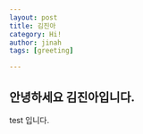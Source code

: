 ```yaml
---
layout: post
title: 김진아
category: Hi!
author: jinah
tags: [greeting]

---
```



## 안녕하세요 김진아입니다.
test 입니다.
